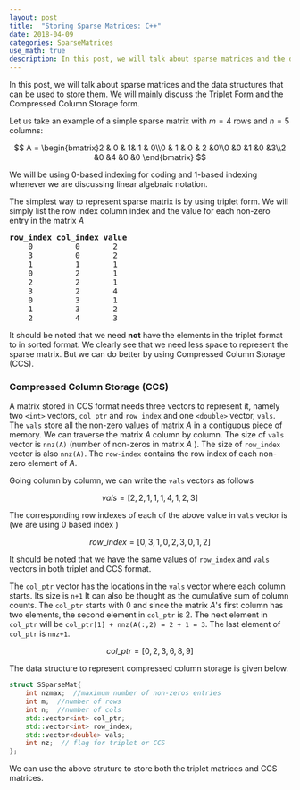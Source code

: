 ```yaml
---
layout: post
title:  "Storing Sparse Matrices: C++"
date: 2018-04-09
categories: SparseMatrices
use_math: true
description: In this post, we will talk about sparse matrices and the data structures that can be used to store them. 
---
```

In this post, we will talk about sparse matrices and the data structures that can be used to store them. We will mainly discuss the Triplet Form and the Compressed Column Storage form. 

Let us take an example of a simple sparse matrix with $m = 4$ rows  and $n = 5$ columns:


$$
A =   \begin{bmatrix}2 & 0 & 1& 1 & 0\\0  & 1 & 0 & 2 &0\\0 &0 &1 &0 &3\\2 &0 &4  &0 &0 \end{bmatrix}
$$

We will be using 0-based indexing for coding and 1-based indexing whenever we are discussing linear algebraic notation. 

The simplest way to represent sparse matrix is by using triplet form. We will simply list the row index column index and the value for each non-zero entry in the matrix $A$

<pre>
<b>row_index col_index value </b>
    0         0       2
    3         0       2
    1         1       1
    0         2       1
    2         2       1
    3         2       4
    0         3       1
    1         3       2
    2         4       3
</pre>
It should be noted that  we need **not** have the elements in the triplet format to in sorted format. We clearly see that we need less space to represent the sparse matrix. But we can do better by using Compressed Column Storage \(CCS\). 

### Compressed Column Storage (CCS)

A matrix stored in CCS format needs three vectors to represent it, namely two `<int>` vectors, `col_ptr` and `row_index` and one `<double>` vector, `vals`. The `vals` store all the non-zero values of matrix $A$ in a contiguous piece of memory. We can traverse the matrix $A$ column by column. The size of `vals` vector is `nnz(A)` (number of non-zeros in matrix $A$ ). The size of `row_index` vector is also `nnz(A)`. The `row-index` contains the row index of each non-zero element of $A$.

Going column by column, we can write the `vals` vectors as follows

$$vals = [2,2,1,1,1,4,1,2,3] $$

The corresponding row indexes of each of the above value in `vals` vector is (we are using 0 based index )

$$row\_index = [0,3,1,0,2,3,0,1,2] $$

It should be noted that we have the same values of `row_index` and `vals` vectors in both triplet and CCS format. 

The `col_ptr` vector has the locations in the `vals` vector where each column starts. Its size is `n+1` It can also be thought as the cumulative sum of column counts. The `col_ptr` starts with 0 and since the matrix $A$'s first column has two elements, the second element in `col_ptr` is 2. The next element in `col_ptr` will be `col_ptr[1] + nnz(A(:,2) = 2 + 1 = 3`. The last element of `col_ptr` is `nnz+1`. 

$$col\_ptr = [0, 2, 3, 6, 8, 9]$$
 
The data structure to represent compressed column storage is given below.

~~~ c++
struct SSparseMat{
    int nzmax;  //maximum number of non-zeros entries
    int m;  //number of rows
    int n;  //number of cols
    std::vector<int> col_ptr;
    std::vector<int> row_index;
    std::vector<double> vals;
    int nz;  // flag for triplet or CCS
};
~~~

We can use the above struture to store both the triplet matrices and CCS matrices.





















